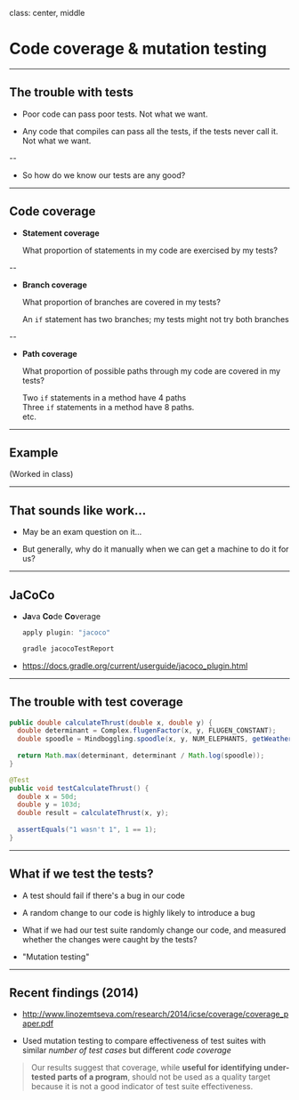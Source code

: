 class: center, middle

# Code coverage & mutation testing

---

## The trouble with tests

* Poor code can pass poor tests. Not what we want.

* Any code that compiles can pass all the tests, if the tests never call it. Not what we want.

--

* So how do we know our tests are any good?

---

## Code coverage

* **Statement coverage**

  What proportion of statements in my code are exercised by my tests?

--
  
* **Branch coverage**

  What proportion of branches are covered in my tests? 
  
  An `if` statement has two branches; my tests might not try both branches

--
  
* **Path coverage**

  What proportion of possible paths through my code are covered in my tests?
  
  Two `if` statements in a method have 4 paths  
  Three `if` statements in a method have 8 paths.  
  etc.

---

## Example

(Worked in class)

---

## That sounds like work...

* May be an exam question on it...

* But generally, why do it manually when we can get a machine to do it for us?

---

## JaCoCo

* **Ja**va **Co**de **Co**verage

    ```gradle
    apply plugin: "jacoco"
    ```
    
    ```bash
    gradle jacocoTestReport
    ```

* https://docs.gradle.org/current/userguide/jacoco_plugin.html

---

## The trouble with test coverage

```java
public double calculateThrust(double x, double y) {
  double determinant = Complex.flugenFactor(x, y, FLUGEN_CONSTANT);
  double spoodle = Mindboggling.spoodle(x, y, NUM_ELEPHANTS, getWeatherInOslo());
  
  return Math.max(determinant, determinant / Math.log(spoodle));
}
```

```java
@Test
public void testCalculateThrust() {
  double x = 50d;
  double y = 103d;
  double result = calculateThrust(x, y);
  
  assertEquals("1 wasn't 1", 1 == 1);
}
```


---

## What if we test the tests?

* A test should fail if there's a bug in our code

* A random change to our code is highly likely to introduce a bug

* What if we had our test suite randomly change our code, and measured whether  the changes were caught by the tests?

* "Mutation testing"

---

## Recent findings (2014)

* http://www.linozemtseva.com/research/2014/icse/coverage/coverage_paper.pdf

* Used mutation testing to compare effectiveness of test suites with similar *number of test cases* but different *code coverage*

>  Our results suggest that
coverage, while **useful for identifying under-tested parts of a
program**, should not be used as a quality target because it is
not a good indicator of test suite effectiveness.



